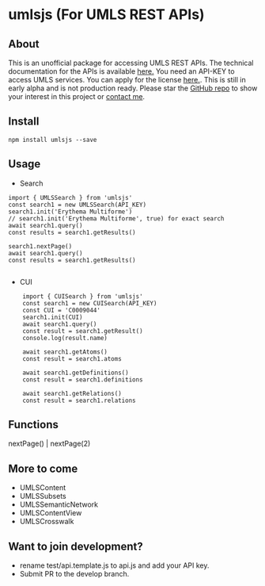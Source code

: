 # umlsjs (For UMLS REST APIs)

## About
This is an unofficial package for accessing UMLS REST APIs. The technical documentation for the APIs is available [here.](https://documentation.uts.nlm.nih.gov/) You need an API-KEY to access UMLS services. You can apply for the license [here.](https://uts.nlm.nih.gov/license.html). This is still in early alpha and is not production ready. Please star the [GitHub repo](https://github.com/dermatologist/umlsjs) to show your interest in this project or [contact me](https://nuchange.ca/contact).

## Install
```
npm install umlsjs --save

```

## Usage

* Search

```
import { UMLSSearch } from 'umlsjs'
const search1 = new UMLSSearch(API_KEY)
search1.init('Erythema Multiforme')
// search1.init('Erythema Multiforme', true) for exact search
await search1.query()
const results = search1.getResults()

search1.nextPage()
await search1.query()
const results = search1.getResults()


```

* CUI

```
    import { CUISearch } from 'umlsjs'
    const search1 = new CUISearch(API_KEY)
    const CUI = 'C0009044'
    search1.init(CUI)
    await search1.query()
    const result = search1.getResult()
    console.log(result.name)

    await search1.getAtoms()
    const result = search1.atoms

    await search1.getDefinitions()
    const result = search1.definitions

    await search1.getRelations()
    const result = search1.relations

```

## Functions
nextPage()  |  nextPage(2)

## More to come

* UMLSContent
* UMLSSubsets
* UMLSSemanticNetwork
* UMLSContentView
* UMLSCrosswalk

## Want to join development?

* rename test/api.template.js to api.js and add your API key.
* Submit PR to the develop branch.